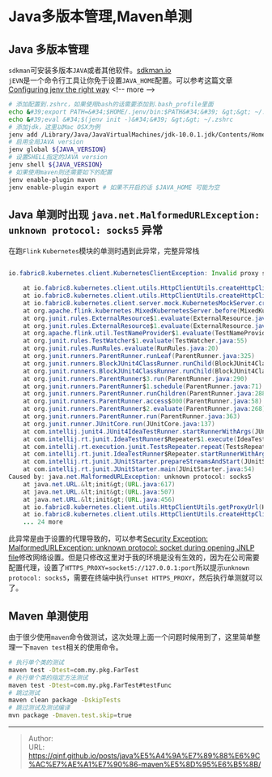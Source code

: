 # Java多版本管理,Maven单测

## Java 多版本管理
`sdkman`可安装多版本`JAVA`或者其他软件。[sdkman.io](https://sdkman.io/)  
`jEVN`是一个命令行工具让你免于设置`JAVA_HOME`配置。可以参考这篇文章[Configuring jenv the right way](https://developer.bring.com/blog/configuring-jenv-the-right-way/)
&lt;!-- more --&gt;
```bash
# 添加配置到.zshrc，如果使用bash的话需要添加到.bash_profile里面
echo &#39;export PATH=&#34;$HOME/.jenv/bin:$PATH&#34;&#39; &gt;&gt; ~/.zshrc
echo &#39;eval &#34;$(jenv init -)&#34;&#39; &gt;&gt; ~/.zshrc
# 添加jdk，这里以Mac OSX为例
jenv add /Library/Java/JavaVirtualMachines/jdk-10.0.1.jdk/Contents/Home
# 启用全局JAVA version
jenv global ${JAVA_VERSION}
# 设置SHELL指定的JAVA version
jenv shell ${JAVA_VERSION}
# 如果使用maven则还需要如下的配置
jenv enable-plugin maven
jenv enable-plugin export # 如果不开启的话 $JAVA_HOME 可能为空
```
## Java 单测时出现 `java.net.MalformedURLException: unknown protocol: socks5` 异常
在跑`Flink` `Kubernetes`模块的单测时遇到此异常，完整异常栈
```Java

io.fabric8.kubernetes.client.KubernetesClientException: Invalid proxy server configuration

	at io.fabric8.kubernetes.client.utils.HttpClientUtils.createHttpClient(HttpClientUtils.java:158)
	at io.fabric8.kubernetes.client.utils.HttpClientUtils.createHttpClientForMockServer(HttpClientUtils.java:66)
	at io.fabric8.kubernetes.client.server.mock.KubernetesMockServer.createClient(KubernetesMockServer.java:86)
	at org.apache.flink.kubernetes.MixedKubernetesServer.before(MixedKubernetesServer.java:64)
	at org.junit.rules.ExternalResource$1.evaluate(ExternalResource.java:46)
	at org.junit.rules.ExternalResource$1.evaluate(ExternalResource.java:48)
	at org.apache.flink.util.TestNameProvider$1.evaluate(TestNameProvider.java:45)
	at org.junit.rules.TestWatcher$1.evaluate(TestWatcher.java:55)
	at org.junit.rules.RunRules.evaluate(RunRules.java:20)
	at org.junit.runners.ParentRunner.runLeaf(ParentRunner.java:325)
	at org.junit.runners.BlockJUnit4ClassRunner.runChild(BlockJUnit4ClassRunner.java:78)
	at org.junit.runners.BlockJUnit4ClassRunner.runChild(BlockJUnit4ClassRunner.java:57)
	at org.junit.runners.ParentRunner$3.run(ParentRunner.java:290)
	at org.junit.runners.ParentRunner$1.schedule(ParentRunner.java:71)
	at org.junit.runners.ParentRunner.runChildren(ParentRunner.java:288)
	at org.junit.runners.ParentRunner.access$000(ParentRunner.java:58)
	at org.junit.runners.ParentRunner$2.evaluate(ParentRunner.java:268)
	at org.junit.runners.ParentRunner.run(ParentRunner.java:363)
	at org.junit.runner.JUnitCore.run(JUnitCore.java:137)
	at com.intellij.junit4.JUnit4IdeaTestRunner.startRunnerWithArgs(JUnit4IdeaTestRunner.java:69)
	at com.intellij.rt.junit.IdeaTestRunner$Repeater$1.execute(IdeaTestRunner.java:38)
	at com.intellij.rt.execution.junit.TestsRepeater.repeat(TestsRepeater.java:11)
	at com.intellij.rt.junit.IdeaTestRunner$Repeater.startRunnerWithArgs(IdeaTestRunner.java:35)
	at com.intellij.rt.junit.JUnitStarter.prepareStreamsAndStart(JUnitStarter.java:235)
	at com.intellij.rt.junit.JUnitStarter.main(JUnitStarter.java:54)
Caused by: java.net.MalformedURLException: unknown protocol: socks5
	at java.net.URL.&lt;init&gt;(URL.java:617)
	at java.net.URL.&lt;init&gt;(URL.java:507)
	at java.net.URL.&lt;init&gt;(URL.java:456)
	at io.fabric8.kubernetes.client.utils.HttpClientUtils.getProxyUrl(HttpClientUtils.java:221)
	at io.fabric8.kubernetes.client.utils.HttpClientUtils.createHttpClient(HttpClientUtils.java:144)
	... 24 more
```
此异常是由于设置的代理导致的，可以参考[Security Exception: MalformedURLException: unknown protocol: socket during opening JNLP file](https://stackoverflow.com/questions/17737564/security-exception-malformedurlexception-unknown-protocol-socket-during-openi)修改网络设置。但是只修改这里对于我的环境是没有生效的，因为在公司需要配置代理，设置了`HTTPS_PROXY=socket5://127.0.0.1:port`所以提示`unknown protocol: socks5`，需要在终端中执行`unset HTTPS_PROXY`，然后执行单测就可以了。

## Maven 单测使用
由于很少使用`maven`命令做测试，这次处理上面一个问题时候用到了，这里简单整理一下`maven test`相关的使用命令。
```bash
# 执行单个类的测试
maven test -Dtest=com.my.pkg.FarTest
# 执行单个类的指定方法测试
maven test -Dtest=com.my.pkg.FarTest#testFunc
# 跳过测试
maven clean package -DskipTests
# 跳过测试及测试编译
mvn package -Dmaven.test.skip=true
```


---

> Author:   
> URL: https://qinf.github.io/posts/java%E5%A4%9A%E7%89%88%E6%9C%AC%E7%AE%A1%E7%90%86-maven%E5%8D%95%E6%B5%8B/  

